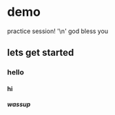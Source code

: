# demo

practice session! '\n'
god bless you

## lets get started

### hello


#### hi
##### wassup
